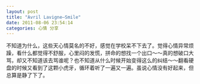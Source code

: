 ```yaml
---
layout: post 
title: "Avril Lavigne—Smile"
date: 2011-08-06 23:54:14
categories: 心情 分享
---
```


不知道为什么，这些天心情莫名的不好，感觉在学校呆不下去了。觉得心情异常烦躁，看什么都觉得不舒服，心里闷的发慌，拼命的想找一个出口～～真的想破口大骂，却又不知道该去骂谁呢？也不知道从什么时候开始变得这么的纠结～～翻看硬盘的时候又看到了这颗小虎牙，循环着听了一遍又一遍。虽说心情没有好起来，但总算是静了下了。